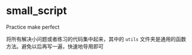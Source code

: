 # small_script

Practice make perfect

将所有解决小问题或者练习的代码集中起来，其中的 `utils` 文件夹是通用的函数方法。避免以后再写一遍，快速地导用即可
